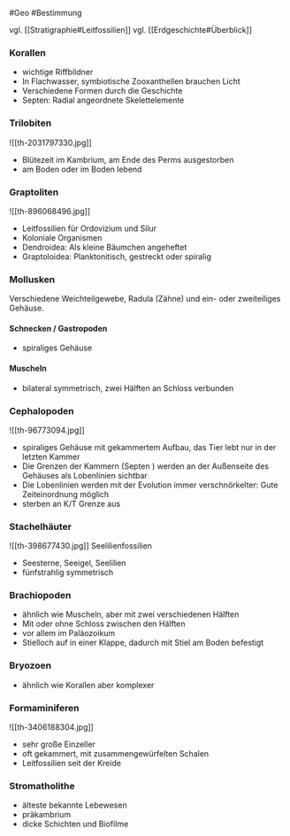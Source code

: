 #Geo #Bestimmung 

vgl. [[Stratigraphie#Leitfossilien]]
vgl. [[Erdgeschichte#Überblick]]

### Korallen

- wichtige Riffbildner
- In Flachwasser, symbiotische Zooxanthellen brauchen Licht
- Verschiedene Formen durch die Geschichte
- Septen: Radial angeordnete Skelettelemente

### Trilobiten

![[th-2031797330.jpg]]

- Blütezeit im Kambrium, am Ende des Perms ausgestorben
- am Boden oder im Boden lebend

### Graptoliten

![[th-896068496.jpg]]

- Leitfossilien für Ordovizium und Silur
- Koloniale Organismen
- Dendroidea: Als kleine Bäumchen angeheftet
- Graptoloidea: Planktonitisch, gestreckt oder spiralig

### Mollusken

Verschiedene Weichteilgewebe, Radula (Zähne) und ein- oder zweiteiliges Gehäuse.

#### Schnecken / Gastropoden

- spiraliges Gehäuse

#### Muscheln

- bilateral symmetrisch, zwei Hälften an Schloss verbunden

### Cephalopoden

![[th-96773094.jpg]]

- spiraliges Gehäuse mit gekammertem Aufbau, das Tier lebt nur in der letzten Kammer
- Die Grenzen der Kammern (Septen ) werden an der Außenseite des Gehäuses als Lobenlinien sichtbar
- Die Lobenlinien werden mit der Evolution immer verschnörkelter: Gute Zeiteinordnung möglich
- sterben an K/T Grenze aus

### Stachelhäuter

![[th-398677430.jpg]]
Seelilienfossilien

- Seesterne, Seeigel, Seelilien
- fünfstrahlig symmetrisch

### Brachiopoden

- ähnlich wie Muscheln, aber mit zwei verschiedenen Hälften
- Mit oder ohne Schloss zwischen den Hälften
- vor allem im Paläozoikum
- Stielloch auf in einer Klappe, dadurch mit Stiel am Boden befestigt

### Bryozoen

- ähnlich wie Korallen aber komplexer

### Formaminiferen

![[th-3406188304.jpg]]

- sehr große Einzeller
- oft gekammert, mit zusammengewürfelten Schalen
- Leitfossilien seit der Kreide

### Stromatholithe

- älteste bekannte Lebewesen
- präkambrium
- dicke Schichten und Biofilme